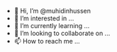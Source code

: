 - 👋 Hi, I’m @muhidinhussen
- 👀 I’m interested in ...
- 🌱 I’m currently learning ...
- 💞️ I’m looking to collaborate on ...
- 📫 How to reach me ...

<!---
muhidinhussen/muhidinhussen is a ✨ special ✨ repository because its `README.md` (this file) appears on your GitHub profile.
You can click the Preview link to take a look at your changes.
--->

